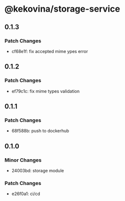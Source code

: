 # @kekovina/storage-service

## 0.1.3

### Patch Changes

- cf68e1f: fix accepted mime ypes error

## 0.1.2

### Patch Changes

- ef79c1c: fix mime types validation

## 0.1.1

### Patch Changes

- 68f588b: push to dockerhub

## 0.1.0

### Minor Changes

- 24003bd: storage module

### Patch Changes

- e26f0a1: ci/cd
